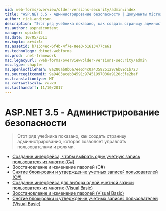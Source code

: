 ```yaml
---
uid: web-forms/overview/older-versions-security/admin/index
title: "ASP.NET 3.5 - Администрирование безопасности | Документы Microsoft"
author: rick-anderson
description: "Этот ряд учебника показано, как создать страницу администрирования, которая позволяет управлять пользователями и ролями."
ms.author: aspnetcontent
manager: wpickett
ms.date: 10/05/2011
ms.topic: article
ms.assetid: b715c4ec-6f4b-4f7e-8ee3-b1613477ce61
ms.technology: dotnet-webforms
ms.prod: .net-framework
msc.legacyurl: /web-forms/overview/older-versions-security/admin
msc.type: chapter
ms.openlocfilehash: 8a280ab8b6a7ee6d4c0a43592512976b89d1b723
ms.sourcegitcommit: 9a9483aceb34591c97451997036a9120c3fe2baf
ms.translationtype: MT
ms.contentlocale: ru-RU
ms.lasthandoff: 11/10/2017
---
```

<a name="aspnet-35---security-administration"></a>ASP.NET 3.5 - Администрирование безопасности
====================
> Этот ряд учебника показано, как создать страницу администрирования, которая позволяет управлять пользователями и ролями.


- [Создание интерфейса, чтобы выбрать одну учетную запись пользователя из многих (C#)](building-an-interface-to-select-one-user-account-from-many-cs.md)
- [Восстановление и изменение паролей (C#)](recovering-and-changing-passwords-cs.md)
- [Снятие блокировки и утверждение учетных записей пользователей (C#)](unlocking-and-approving-user-accounts-cs.md)
- [Создание интерфейса для выбора одной учетной записи пользователя из многих (Visual Basic)](building-an-interface-to-select-one-user-account-from-many-vb.md)
- [Восстановление и изменение паролей (Visual Basic)](recovering-and-changing-passwords-vb.md)
- [Снятие блокировки и утверждение учетных записей пользователей (Visual Basic)](unlocking-and-approving-user-accounts-vb.md)
